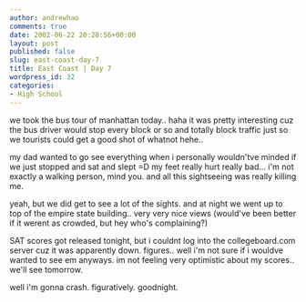 ```yaml
---
author: andrewhao
comments: true
date: 2002-06-22 20:28:56+00:00
layout: post
published: false
slug: east-coast-day-7
title: East Coast | Day 7
wordpress_id: 32
categories:
- High School
---
```


we took the bus tour of manhattan today.. haha it was pretty interesting cuz the bus driver would stop every block or so and totally block traffic just so we tourists could get a good shot of whatnot hehe..

my dad wanted to go see everything when i personally wouldn'tve minded if we just stopped and sat and slept =D my feet really hurt really bad... i'm not exactly a walking person, mind you. and all this sightseeing was really killing me.

yeah, but we did get to see a lot of the sights. and at night we went up to top of the empire state building.. very very nice views (would've been better if it werent as crowded, but hey who's complaining?)

SAT scores got released tonight, but i couldnt log into the collegeboard.com server cuz it was apparently down. figures.. well i'm not sure if i wouldve wanted to see em anyways. im not feeling very optimistic about my scores.. we'll see tomorrow.

well i'm gonna crash. figuratively. goodnight.
